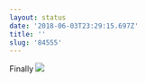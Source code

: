 ```yaml
---
layout: status
date: '2018-06-03T23:29:15.697Z'
title: ''
slug: '84555'
---
```

Finally
![](http://share.hartl.co/jpg_2018-06-03_23-06-09_1.jpg)

